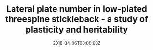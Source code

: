 ---
abstract: 
authors:
- Truls Hansson
- Barbara Fischer
- Anna Black Mazzarella
- Kjetil Lysne Voje
- Asbjorn Vollestad

date: "2016-04-06T00:00:00Z"
doi: ""
featured: false
image:
  caption: ''
  focal_point: ""
  preview_only: false
projects: []
publication: 'Ecology and Evolution 6: 3154-3160'
publication_short: ""
publication_types:
- "2"
publishDate: "2016-04-06T00:00:00Z"
slides: 
summary: 
tags:
- Source Themes
title: Lateral plate number in low‐plated threespine stickleback - a study of plasticity and heritability
links:
- name: URL
  url: https://onlinelibrary.wiley.com/doi/full/10.1002/ece3.2020
url_pdf: ''
url_code: ''
url_dataset: ''
url_poster: ''
url_project: ''
url_slides: ''
url_source: ''
url_video: ''
---